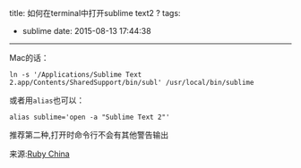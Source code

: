 title: 如何在terminal中打开sublime text2 ?
tags: 
 - sublime
date: 2015-08-13 17:44:38
---

Mac的话：

    ln -s '/Applications/Sublime Text 2.app/Contents/SharedSupport/bin/subl' /usr/local/bin/sublime

或者用`alias`也可以：

    alias sublime='open -a "Sublime Text 2"'

推荐第二种,打开时命令行不会有其他警告输出

来源:[Ruby China](https://ruby-china.org/topics/1033)